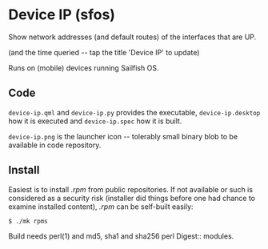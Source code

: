 
Device IP (sfos)
================

Show network addresses (and default routes) of the interfaces
that are UP.

(and the time queried -- tap the title 'Device IP' to update)

Runs on (mobile) devices running Sailfish OS.


Code
----

`device-ip.qml` and `device-ip.py` provides the executable,
`device-ip.desktop` how it is executed and `device-ip.spec`
how it is built.

`device-ip.png` is the launcher icon -- tolerably small
binary blob to be available in code repository.


Install
-------

Easiest is to install *.rpm* from public repositories.
If not available or such is considered as a security
risk (installer did things before one had chance to
examine installed content), *.rpm* can be self-built
easily:

    $ ./mk rpms

Build needs perl(1) and md5, sha1 and sha256 perl Digest::
modules.
